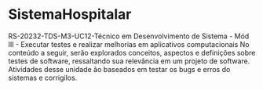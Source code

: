 # SistemaHospitalar
RS-20232-TDS-M3-UC12-Técnico em Desenvolvimento de Sistema - Mód III - Executar testes e realizar melhorias em aplicativos computacionais
No conteúdo a seguir, serão explorados conceitos, aspectos e definições sobre testes de software, ressaltando sua relevância em um projeto de software.
Atividades desse unidade ão baseados em testar os bugs e erros do sistemas e corrigilos.
